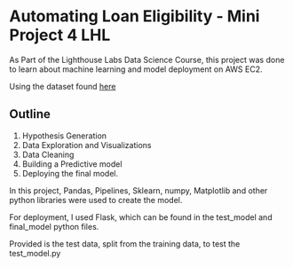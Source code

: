 
# Automating Loan Eligibility - Mini Project 4 LHL

As Part of the Lighthouse Labs Data Science Course, this project was done to learn about machine learning and model deployment on AWS EC2. 

Using the dataset found [here](https://drive.google.com/file/d/1h_jl9xqqqHflI5PsuiQd_soNYxzFfjKw/view)

## Outline
1. Hypothesis Generation 
2. Data Exploration and Visualizations
3. Data Cleaning 
4. Building a Predictive model
5. Deploying the final model.

In this project, Pandas, Pipelines, Sklearn, numpy, Matplotlib and other python libraries were used to create the model.

For deployment, I used Flask, which can be found in the test_model and final_model python files.

Provided is the test data, split from the training data, to test the test_model.py 



